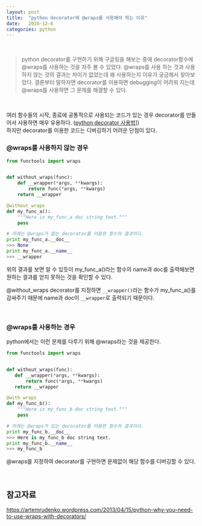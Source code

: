 ```yaml
---
layout: post
title:  "python decorator에 @wraps를 사용해야 하는 이유"
date:   2016-12-6
categories: python
---
```


<br>  

> python decorator를 구현하기 위해 구글링을 해보는 중에 decorator함수에 @wraps를 사용하는 것을 자주 볼 수 있었다. @wraps를 사용 하는 것과 사용 하지 않는 것의 결과는 차이가 없었는데 왜 사용하는지 이유가 궁금해서 찾아보았다. 결론부터 말하자면 decorator를 이용하면 debugging이 어려워 지는데 @wraps를 사용하면 그 문제를 해결할 수 있다.  

<br>  

여러 함수들의 시작, 종료에 공통적으로 사용되는 코드가 있는 경우 decorator를 만들어서 사용하면 매우 유용하다. ([python decorator 사용법](https://cjh5414.github.io/python-decorator/)])  
하지만 decorator를 이용한 코드는 디버깅하기 어려운 단점이 있다.  

### @wraps를 사용하지 않는 경우  

```python
from functools import wraps


def without_wraps(func):
    def __wrapper(*args, **kwargs):
        return func(*args, **kwargs)
    return __wrapper

@without_wraps
def my_func_a():
    """Here is my_func_a doc string text."""
    pass
```  

```python
# 아래는 @wraps가 없는 decorator를 이용한 함수의 결과이다.
print my_func_a.__doc__
>>> None
print my_func_a.__name__
>>> __wrapper
```  

위의 결과를 보면 알 수 있듯이 my_func_a()라는 함수의 name과 doc를 출력해보면 원하는 결과를 얻지 못하는 것을 확인할 수 있다.  

@without_wraps decorator를 지정하면 `__wrapper()`라는 함수가 my_func_a()를 감싸주기 때문에 name과 doc이 `__wrapper`로 출력되기 때문이다.  

<br>  

### @wraps를 사용하는 경우  

python에서는 이런 문제를 다루기 위해 @wraps라는 것을 제공한다.  

```python
from functools import wraps


def without_wraps(func):
   def __wrapper(*args, **kwargs):
       return func(*args, **kwargs)
   return __wrapper

@with_wraps
def my_func_b():
    """Here is my_func_b doc string text."""
    pass
```  

```python
# 아래는 @wraps가 있는 decorator를 이용한 함수의 결과이다.
print my_func_b.__doc__
>>> Here is my_func_b doc string text.
print my_func_b.__name__
>>> my_func_b
```  

@wraps를 지정하여 decorator를 구현하면 문제없이 해당 함수를 디버깅할 수 있다.  

<br>  

## 참고자료  

<https://artemrudenko.wordpress.com/2013/04/15/python-why-you-need-to-use-wraps-with-decorators/>
